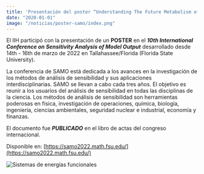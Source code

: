 ```yaml
---
title: 'Presentación del poster “Understanding The Future Metabolism of Ecuador’s Energy System Using MuSIASEM”  '
date: "2020-01-01"
image: "/noticias/poster-samo/index.png"
---
```


El IIH participó con la presentación de un **POSTER** en el ***10th International Conference on Sensitivity Analysis of Model Output*** desarrollado desde 14th - 16th de marzo de 2022 en Tallahassee/Florida (Florida State University).

La conferencia de SAMO está dedicada a los avances en la investigación de los métodos de análisis de sensibilidad y sus aplicaciones interdisciplinarias. SAMO se llevan a cabo cada tres años. El objetivo es reunir a los usuarios del análisis de sensibilidad en todas las disciplinas de la ciencia. Los métodos de análisis de sensibilidad son herramientas poderosas en física, investigación de operaciones, química, biología, ingeniería, ciencias ambientales, seguridad nuclear e industrial, economía y finanzas.

El documento fue ***PUBLICADO*** en el libro de actas del congreso internacional.

Disponible en: [https://samo2022.math.fsu.edu/](https://samo2022.math.fsu.edu/)

![Sistemas de energías funcionales](/noticias/poster-samo/01-sistemas-energias-funcionales.jpg)